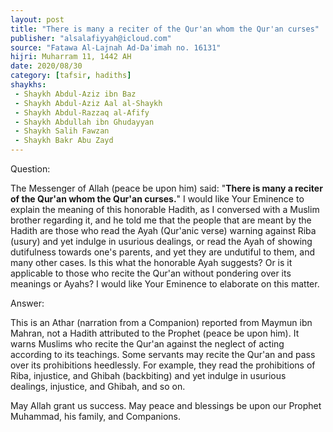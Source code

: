 ```yaml
---
layout: post
title: "There is many a reciter of the Qur'an whom the Qur'an curses"
publisher: "alsalafiyyah@icloud.com"
source: "Fatawa Al-Lajnah Ad-Da'imah no. 16131"
hijri: Muharram 11, 1442 AH
date: 2020/08/30
category: [tafsir, hadiths]
shaykhs: 
 - Shaykh Abdul-Aziz ibn Baz
 - Shaykh Abdul-Aziz Aal al-Shaykh
 - Shaykh Abdul-Razzaq al-Afify
 - Shaykh Abdullah ibn Ghudayyan
 - Shaykh Salih Fawzan
 - Shaykh Bakr Abu Zayd
---
```


Question: 

The Messenger of Allah (peace be upon him) said: "**There is many a reciter of the Qur'an whom the Qur'an curses.**" I would like Your Eminence to explain the meaning of this honorable Hadith, as I conversed with a Muslim brother regarding it, and he told me that the people that are meant by the Hadith are those who read the Ayah (Qur'anic verse) warning against Riba (usury) and yet indulge in usurious dealings, or read the Ayah of showing dutifulness towards one's parents, and yet they are undutiful to them, and many other cases. Is this what the honorable Ayah suggests? Or is it applicable to those who recite the Qur'an without pondering over its meanings or Ayahs? I would like Your Eminence to elaborate on this matter.

Answer:

This is an Athar (narration from a Companion) reported from Maymun ibn Mahran, not a Hadith attributed to the Prophet (peace be upon him). It warns Muslims who recite the Qur'an against the neglect of acting according to its teachings. Some servants may recite the Qur'an and pass over its prohibitions heedlessly. For example, they read the prohibitions of Riba, injustice, and Ghibah (backbiting) and yet indulge in usurious dealings, injustice, and Ghibah, and so on.

May Allah grant us success. May peace and blessings be upon our Prophet Muhammad, his family, and Companions.